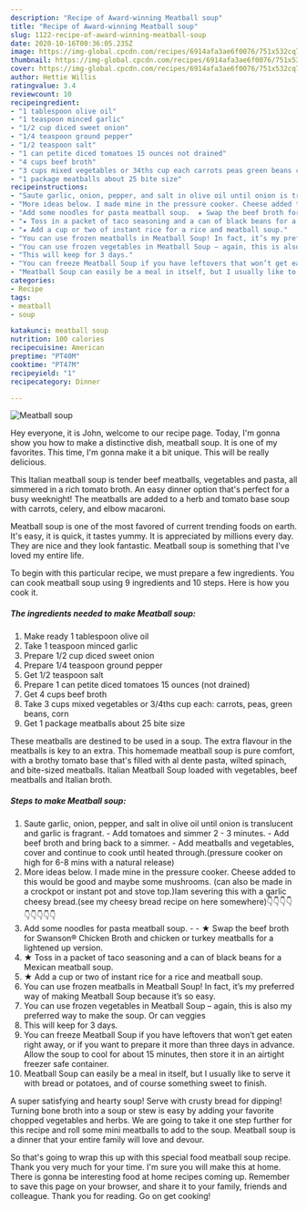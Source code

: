 ```yaml
---
description: "Recipe of Award-winning Meatball soup"
title: "Recipe of Award-winning Meatball soup"
slug: 1122-recipe-of-award-winning-meatball-soup
date: 2020-10-16T00:36:05.235Z
image: https://img-global.cpcdn.com/recipes/6914afa3ae6f0076/751x532cq70/meatball-soup-recipe-main-photo.jpg
thumbnail: https://img-global.cpcdn.com/recipes/6914afa3ae6f0076/751x532cq70/meatball-soup-recipe-main-photo.jpg
cover: https://img-global.cpcdn.com/recipes/6914afa3ae6f0076/751x532cq70/meatball-soup-recipe-main-photo.jpg
author: Hettie Willis
ratingvalue: 3.4
reviewcount: 10
recipeingredient:
- "1 tablespoon olive oil"
- "1 teaspoon minced garlic"
- "1/2 cup diced sweet onion"
- "1/4 teaspoon ground pepper"
- "1/2 teaspoon salt"
- "1 can petite diced tomatoes 15 ounces not drained"
- "4 cups beef broth"
- "3 cups mixed vegetables or 34ths cup each carrots peas green beans corn"
- "1 package meatballs about 25 bite size"
recipeinstructions:
- "Saute garlic, onion, pepper, and salt in olive oil until onion is translucent and garlic is fragrant. Add tomatoes and simmer 2 - 3 minutes. Add beef broth and bring back to a simmer. Add meatballs and vegetables, cover and continue to cook until heated through.(pressure cooker on high for 6-8 mins with a natural release)"
- "More ideas below. I made mine in the pressure cooker. Cheese added to this would be good and maybe some mushrooms. (can also be made in a crockpot or instant pot and stove top.)Iam severing this with a garlic cheesy bread.(see my cheesy bread recipe on here somewhere)👇👇👇👇👇👇👇👇👇"
- "Add some noodles for pasta meatball soup.  ★ Swap the beef broth for Swanson® Chicken Broth and chicken or turkey meatballs for a lightened up version."
- "★ Toss in a packet of taco seasoning and a can of black beans for a Mexican meatball soup."
- "★ Add a cup or two of instant rice for a rice and meatball soup."
- "You can use frozen meatballs in Meatball Soup! In fact, it’s my preferred way of making Meatball Soup because it’s so easy."
- "You can use frozen vegetables in Meatball Soup – again, this is also my preferred way to make the soup. Or can veggies"
- "This will keep for 3 days."
- "You can freeze Meatball Soup if you have leftovers that won’t get eaten right away, or if you want to prepare it more than three days in advance. Allow the soup to cool for about 15 minutes, then store it in an airtight freezer safe container."
- "Meatball Soup can easily be a meal in itself, but I usually like to serve it with bread or potatoes, and of course something sweet to finish."
categories:
- Recipe
tags:
- meatball
- soup

katakunci: meatball soup 
nutrition: 100 calories
recipecuisine: American
preptime: "PT40M"
cooktime: "PT47M"
recipeyield: "1"
recipecategory: Dinner

---
```



![Meatball soup](https://img-global.cpcdn.com/recipes/6914afa3ae6f0076/751x532cq70/meatball-soup-recipe-main-photo.jpg)

Hey everyone, it is John, welcome to our recipe page. Today, I'm gonna show you how to make a distinctive dish, meatball soup. It is one of my favorites. This time, I'm gonna make it a bit unique. This will be really delicious.

This Italian meatball soup is tender beef meatballs, vegetables and pasta, all simmered in a rich tomato broth. An easy dinner option that&#39;s perfect for a busy weeknight! The meatballs are added to a herb and tomato base soup with carrots, celery, and elbow macaroni.

Meatball soup is one of the most favored of current trending foods on earth. It's easy, it is quick, it tastes yummy. It is appreciated by millions every day. They are nice and they look fantastic. Meatball soup is something that I've loved my entire life.


To begin with this particular recipe, we must prepare a few ingredients. You can cook meatball soup using 9 ingredients and 10 steps. Here is how you cook it.

<!--inarticleads1-->

##### The ingredients needed to make Meatball soup:

1. Make ready 1 tablespoon olive oil
1. Take 1 teaspoon minced garlic
1. Prepare 1/2 cup diced sweet onion
1. Prepare 1/4 teaspoon ground pepper
1. Get 1/2 teaspoon salt
1. Prepare 1 can petite diced tomatoes 15 ounces (not drained)
1. Get 4 cups beef broth
1. Take 3 cups mixed vegetables or 3/4ths cup each: carrots, peas, green beans, corn
1. Get 1 package meatballs about 25 bite size


These meatballs are destined to be used in a soup. The extra flavour in the meatballs is key to an extra. This homemade meatball soup is pure comfort, with a brothy tomato base that&#39;s filled with al dente pasta, wilted spinach, and bite-sized meatballs. Italian Meatball Soup loaded with vegetables, beef meatballs and Italian broth. 

<!--inarticleads2-->

##### Steps to make Meatball soup:

1. Saute garlic, onion, pepper, and salt in olive oil until onion is translucent and garlic is fragrant. - Add tomatoes and simmer 2 - 3 minutes. - Add beef broth and bring back to a simmer. - Add meatballs and vegetables, cover and continue to cook until heated through.(pressure cooker on high for 6-8 mins with a natural release)
1. More ideas below. I made mine in the pressure cooker. Cheese added to this would be good and maybe some mushrooms. (can also be made in a crockpot or instant pot and stove top.)Iam severing this with a garlic cheesy bread.(see my cheesy bread recipe on here somewhere)👇👇👇👇👇👇👇👇👇
1. Add some noodles for pasta meatball soup. -  - ★ Swap the beef broth for Swanson® Chicken Broth and chicken or turkey meatballs for a lightened up version.
1. ★ Toss in a packet of taco seasoning and a can of black beans for a Mexican meatball soup.
1. ★ Add a cup or two of instant rice for a rice and meatball soup.
1. You can use frozen meatballs in Meatball Soup! In fact, it’s my preferred way of making Meatball Soup because it’s so easy.
1. You can use frozen vegetables in Meatball Soup – again, this is also my preferred way to make the soup. Or can veggies
1. This will keep for 3 days.
1. You can freeze Meatball Soup if you have leftovers that won’t get eaten right away, or if you want to prepare it more than three days in advance. Allow the soup to cool for about 15 minutes, then store it in an airtight freezer safe container.
1. Meatball Soup can easily be a meal in itself, but I usually like to serve it with bread or potatoes, and of course something sweet to finish.


A super satisfying and hearty soup! Serve with crusty bread for dipping! Turning bone broth into a soup or stew is easy by adding your favorite chopped vegetables and herbs. We are going to take it one step further for this recipe and roll some mini meatballs to add to the soup. Meatball soup is a dinner that your entire family will love and devour. 

So that's going to wrap this up with this special food meatball soup recipe. Thank you very much for your time. I'm sure you will make this at home. There is gonna be interesting food at home recipes coming up. Remember to save this page on your browser, and share it to your family, friends and colleague. Thank you for reading. Go on get cooking!
